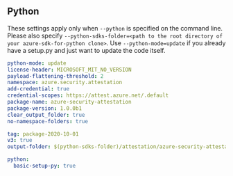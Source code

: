 ## Python

These settings apply only when `--python` is specified on the command line.
Please also specify `--python-sdks-folder=<path to the root directory of your azure-sdk-for-python clone>`.
Use `--python-mode=update` if you already have a setup.py and just want to update the code itself.

``` yaml $(python)
python-mode: update
license-header: MICROSOFT_MIT_NO_VERSION
payload-flattening-threshold: 2
namespace: azure.security.attestation
add-credential: true
credential-scopes: https://attest.azure.net/.default
package-name: azure-security-attestation
package-version: 1.0.0b1
clear_output_folder: true
no-namespace-folders: true
```

``` yaml $(python) && $(track2)
tag: package-2020-10-01
v3: true
output-folder: $(python-sdks-folder)/attestation/azure-security-attestation/azure/security/attestation
```

``` yaml $(python) && $(python-mode) == 'create'
python:
  basic-setup-py: true
```
